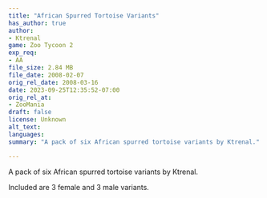 ```yaml
---
title: "African Spurred Tortoise Variants"
has_author: true
author: 
- Ktrenal
game: Zoo Tycoon 2
exp_req: 
- AA
file_size: 2.84 MB
file_date: 2008-02-07
orig_rel_date: 2008-03-16
date: 2023-09-25T12:35:52-07:00
orig_rel_at: 
- ZooMania
draft: false
license: Unknown
alt_text: 
languages:
summary: "A pack of six African spurred tortoise variants by Ktrenal."

---
```


A pack of six African spurred tortoise variants by Ktrenal.

Included are 3 female and 3 male variants.